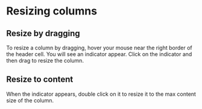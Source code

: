 # Resizing columns

## Resize by dragging

To resize a column by dragging, hover your mouse near the right border of the header cell. You will see an indicator appear. Click on the indicator and then drag to resize the column.

## Resize to content

When the indicator appears, double click on it to resize it to the max content size of the column.
